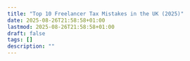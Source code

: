 ```yaml
---
title: "Top 10 Freelancer Tax Mistakes in the UK (2025)"
date: 2025-08-26T21:58:58+01:00
lastmod: 2025-08-26T21:58:58+01:00
draft: false
tags: []
description: ""
---
```

